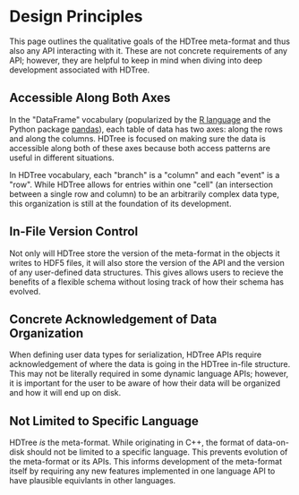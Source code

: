 # Design Principles

This page outlines the qualitative goals of the HDTree meta-format and
thus also any API interacting with it. These are not concrete requirements
of any API; however, they are helpful to keep in mind when diving into
deep development associated with HDTree.

## Accessible Along Both Axes
In the "DataFrame" vocabulary (popularized by the [R language](https://www.r-project.org/) 
and the Python package [pandas](https://pandas.pydata.org/)),
each table of data has two axes: along the rows and along the columns. HDTree is focused
on making sure the data is accessible along both of these axes because both access patterns
are useful in different situations.

In HDTree vocabulary, each "branch" is a "column" and each "event" is a "row". While HDTree
allows for entries within one "cell" (an intersection between a single row and column) to
be an arbitrarily complex data type, this organization is still at the foundation of its
development.

## In-File Version Control
Not only will HDTree store the version of the meta-format in the objects it writes to HDF5
files, it will also store the version of the API and the version of any user-defined data
structures. This gives allows users to recieve the benefits of a flexible schema without
losing track of how their schema has evolved.

## Concrete Acknowledgement of Data Organization
When defining user data types for serialization, HDTree APIs require acknowledgement
of where the data is going in the HDTree in-file structure. This may not be literally
required in some dynamic language APIs; however, it is important for the user to 
be aware of how their data will be organized and how it will end up on disk.

## Not Limited to Specific Language
HDTree _is_ the meta-format. While originating in C++, the format of data-on-disk should
not be limited to a specific language. This prevents evolution of the meta-format or
its APIs. This informs development of the meta-format itself by requiring any new features
implemented in one language API to have plausible equivlants in other languages.
